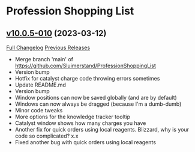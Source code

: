 # Profession Shopping List

## [v10.0.5-010](https://github.com/Sluimerstand/ProfessionShoppingList/tree/v10.0.5-010) (2023-03-12)
[Full Changelog](https://github.com/Sluimerstand/ProfessionShoppingList/compare/v10.0.5-008...v10.0.5-010) [Previous Releases](https://github.com/Sluimerstand/ProfessionShoppingList/releases)

- Merge branch 'main' of https://github.com/Sluimerstand/ProfessionShoppingList  
- Version bump  
- Hotfix for catalyst charge code throwing errors sometimes  
- Update README.md  
- Version bump  
- Window positions can now be saved globally (and are by default)  
- Windows can now always be dragged (because I'm a dumb-dumb)  
- Minor code tweaks  
- More options for the knowledge tracker tooltip  
- Catalyst window shows how many charges you have  
- Another fix for quick orders using local reagents. Blizzard, why is your code so complicated? x.x  
- Fixed another bug with quick orders using local reagents  
